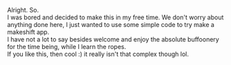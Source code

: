Alright. So.\
I was bored and decided to make this in my free time.
We don't worry about anything done here, I just wanted to use some simple code to try make a makeshift app. \
I have not a lot to say besides welcome and enjoy the absolute buffoonery for the time being, while I learn the ropes.\
If you like this,  then cool :) it really isn't that complex though lol.